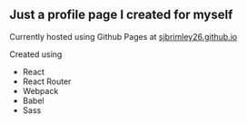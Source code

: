 ## Just a profile page I created for myself

Currently hosted using Github Pages at [sjbrimley26.github.io](https://sjbrimley26.github.io/#/)

Created using
* React
* React Router
* Webpack
* Babel
* Sass
